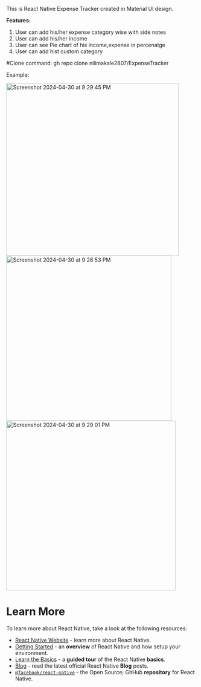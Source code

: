 This is React Native Expense Tracker created in Material UI design.

**Features:**
1. User can add his/her expense category wise with side notes
2. User can add his/her income
3. User can see Pie chart of his income,expense in percenatge
4. User can add hist custom category

#Clone command:
gh repo clone nilimakale2807/ExpenseTracker

Example:

<img width="457" alt="Screenshot 2024-04-30 at 9 29 45 PM" src="https://github.com/nilimakale2807/ExpenseTracker/assets/45679464/dd1097d1-4d2f-401e-b50f-376796f0e123">

<img width="437" alt="Screenshot 2024-04-30 at 9 28 53 PM" src="https://github.com/nilimakale2807/ExpenseTracker/assets/45679464/9b11c38f-1cfa-4579-8316-274d467b2efb">

<img width="449" alt="Screenshot 2024-04-30 at 9 29 01 PM" src="https://github.com/nilimakale2807/ExpenseTracker/assets/45679464/f0e15c23-a7b3-4142-8b5c-5c260b366802">



# Learn More

To learn more about React Native, take a look at the following resources:

- [React Native Website](https://reactnative.dev) - learn more about React Native.
- [Getting Started](https://reactnative.dev/docs/environment-setup) - an **overview** of React Native and how setup your environment.
- [Learn the Basics](https://reactnative.dev/docs/getting-started) - a **guided tour** of the React Native **basics**.
- [Blog](https://reactnative.dev/blog) - read the latest official React Native **Blog** posts.
- [`@facebook/react-native`](https://github.com/facebook/react-native) - the Open Source; GitHub **repository** for React Native.
